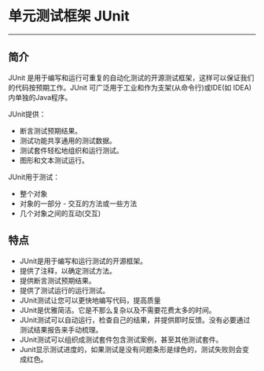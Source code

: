 # 单元测试框架 JUnit

---

## 简介

JUnit 是用于编写和运行可重复的自动化测试的开源测试框架，这样可以保证我们的代码按预期工作。JUnit 可广泛用于工业和作为支架(从命令行)或IDE(如 IDEA)内单独的Java程序。

JUnit提供：

* 断言测试预期结果。
* 测试功能共享通用的测试数据。
* 测试套件轻松地组织和运行测试。
* 图形和文本测试运行。

JUnit用于测试：

* 整个对象
* 对象的一部分 - 交互的方法或一些方法
* 几个对象之间的互动(交互)

## 特点

* JUnit是用于编写和运行测试的开源框架。
* 提供了注释，以确定测试方法。
* 提供断言测试预期结果。
* 提供了测试运行的运行测试。
* JUnit测试让您可以更快地编写代码，提高质量
* JUnit是优雅简洁。它是不那么复杂以及不需要花费太多的时间。
* JUnit测试可以自动运行，检查自己的结果，并提供即时反馈。没有必要通过测试结果报告来手动梳理。
* JUnit测试可以组织成测试套件包含测试案例，甚至其他测试套件。
* Junit显示测试进度的，如果测试是没有问题条形是绿色的，测试失败则会变成红色。